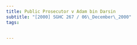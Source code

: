 ```yaml
---
title: Public Prosecutor v Adam bin Darsin 
subtitle: "[2000] SGHC 267 / 06\_December\_2000"
tags:


---
```


